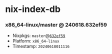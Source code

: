 # nix-index-db
### x86_64-linux/master @ 240618.632ef59
- Nixpkgs: `master`@[`632ef59`](https://github.com/NixOS/nixpkgs/commit/632ef59b16567c4ed17f4ab509b51d66befa4462)
- Platform: `x86_64-linux`
- Timestamp: `20240618011116`
